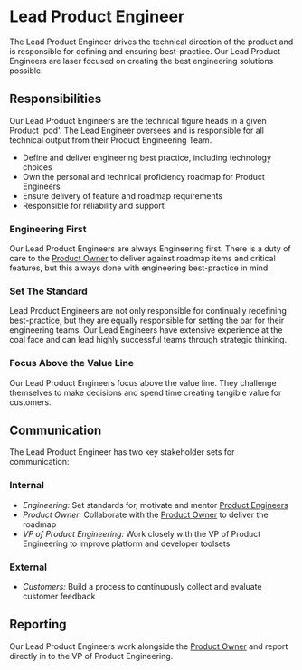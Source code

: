 # Lead Product Engineer
The Lead Product Engineer drives the technical direction of the product and is
responsible for defining and ensuring best-practice. Our Lead Product Engineers
are laser focused on creating the best engineering solutions possible.

## Responsibilities
Our Lead Product Engineers are the technical figure heads in a given Product
'pod'. The Lead Engineer oversees and is responsible for all technical output
from their Product Engineering Team.

* Define and deliver engineering best practice, including technology choices
* Own the personal and technical proficiency roadmap for Product Engineers
* Ensure delivery of feature and roadmap requirements
* Responsible for reliability and support

### Engineering First
Our Lead Product Engineers are always Engineering first. There is a duty of care
to the [Product Owner](product-owner) to deliver against roadmap items and
critical features, but this always done with engineering best-practice in mind.

### Set The Standard
Lead Product Engineers are not only responsible for continually redefining
best-practice, but they are equally responsible for setting the bar for their
engineering teams. Our Lead Engineers have extensive experience at the coal
face and can lead highly successful teams through strategic thinking.

### Focus Above the Value Line
Our Lead Product Engineers focus above the value line. They challenge themselves
to make decisions and spend time creating tangible value for customers.

## Communication
The Lead Product Engineer has two key stakeholder sets for communication:

### Internal
* *Engineering:* Set standards for, motivate and mentor [Product
  Engineers](product-engineer)
* *Product Owner:* Collaborate with the [Product Owner](product-owner) to
  deliver the roadmap
* *VP of Product Engineering:* Work closely with the VP of Product Engineering
  to improve platform and developer toolsets

### External
* *Customers:* Build a process to continuously collect and evaluate customer
  feedback

## Reporting
Our Lead Product Engineers work alongside the [Product Owner](product-owner) and
report directly in to the VP of Product Engineering.

